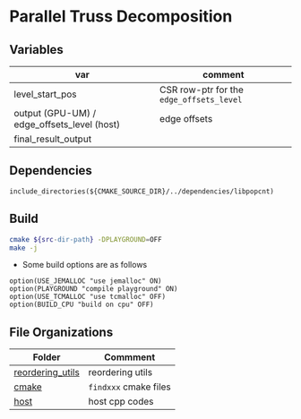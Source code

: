 # Parallel Truss Decomposition

## Variables

var | comment
--- | ---
level_start_pos | CSR row-ptr for the `edge_offsets_level`
output (GPU-UM) / edge_offsets_level (host) | edge offsets 
final_result_output | 


## Dependencies

```
include_directories(${CMAKE_SOURCE_DIR}/../dependencies/libpopcnt)
```

## Build

```zsh
cmake ${src-dir-path} -DPLAYGROUND=OFF 
make -j
```

* Some build options are as follows

```
option(USE_JEMALLOC "use jemalloc" ON)
option(PLAYGROUND "compile playground" ON)
option(USE_TCMALLOC "use tcmalloc" OFF)
option(BUILD_CPU "build on cpu" OFF)
```

## File Organizations

Folder | Commment
--- | ---
[reordering_utils](reordering_utils) | reordering utils
[cmake](cmake) | `findxxx` cmake files
[host](opt_pkt) | host cpp codes